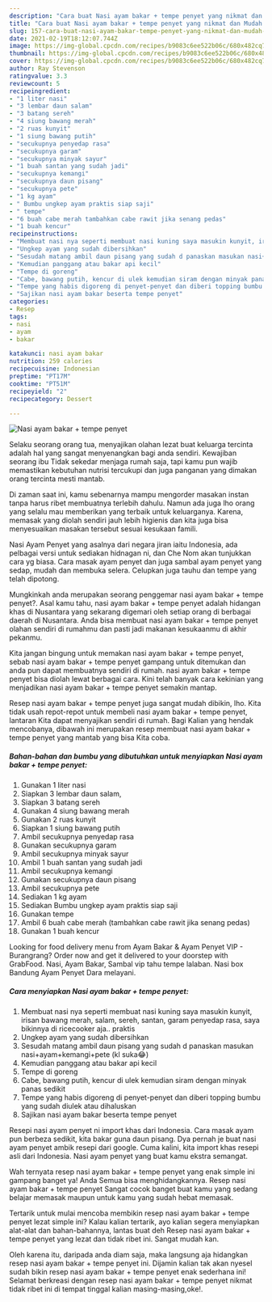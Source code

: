 ```yaml
---
description: "Cara buat Nasi ayam bakar + tempe penyet yang nikmat dan Mudah Dibuat"
title: "Cara buat Nasi ayam bakar + tempe penyet yang nikmat dan Mudah Dibuat"
slug: 157-cara-buat-nasi-ayam-bakar-tempe-penyet-yang-nikmat-dan-mudah-dibuat
date: 2021-02-19T18:12:07.744Z
image: https://img-global.cpcdn.com/recipes/b9083c6ee522b06c/680x482cq70/nasi-ayam-bakar-tempe-penyet-foto-resep-utama.jpg
thumbnail: https://img-global.cpcdn.com/recipes/b9083c6ee522b06c/680x482cq70/nasi-ayam-bakar-tempe-penyet-foto-resep-utama.jpg
cover: https://img-global.cpcdn.com/recipes/b9083c6ee522b06c/680x482cq70/nasi-ayam-bakar-tempe-penyet-foto-resep-utama.jpg
author: Ray Stevenson
ratingvalue: 3.3
reviewcount: 5
recipeingredient:
- "1 liter nasi"
- "3 lembar daun salam"
- "3 batang sereh"
- "4 siung bawang merah"
- "2 ruas kunyit"
- "1 siung bawang putih"
- "secukupnya penyedap rasa"
- "secukupnya garam"
- "secukupnya minyak sayur"
- "1 buah santan yang sudah jadi"
- "secukupnya kemangi"
- "secukupnya daun pisang"
- "secukupnya pete"
- "1 kg ayam"
- " Bumbu ungkep ayam praktis siap saji"
- " tempe"
- "6 buah cabe merah tambahkan cabe rawit jika senang pedas"
- "1 buah kencur"
recipeinstructions:
- "Membuat nasi nya seperti membuat nasi kuning saya masukin kunyit, irisan bawang merah, salam, sereh, santan, garam penyedap rasa, saya bikinnya di ricecooker aja.. praktis"
- "Ungkep ayam yang sudah dibersihkan"
- "Sesudah matang ambil daun pisang yang sudah d panaskan masukan nasi+ayam+kemangi+pete (kl suka😂)"
- "Kemudian panggang atau bakar api kecil"
- "Tempe di goreng"
- "Cabe, bawang putih, kencur di ulek kemudian siram dengan minyak panas sedikit"
- "Tempe yang habis digoreng di penyet-penyet dan diberi topping bumbu yang sudah diulek atau dihaluskan"
- "Sajikan nasi ayam bakar beserta tempe penyet"
categories:
- Resep
tags:
- nasi
- ayam
- bakar

katakunci: nasi ayam bakar 
nutrition: 259 calories
recipecuisine: Indonesian
preptime: "PT17M"
cooktime: "PT51M"
recipeyield: "2"
recipecategory: Dessert

---
```



![Nasi ayam bakar + tempe penyet](https://img-global.cpcdn.com/recipes/b9083c6ee522b06c/680x482cq70/nasi-ayam-bakar-tempe-penyet-foto-resep-utama.jpg)

Selaku seorang orang tua, menyajikan olahan lezat buat keluarga tercinta adalah hal yang sangat menyenangkan bagi anda sendiri. Kewajiban seorang ibu Tidak sekedar menjaga rumah saja, tapi kamu pun wajib memastikan kebutuhan nutrisi tercukupi dan juga panganan yang dimakan orang tercinta mesti mantab.

Di zaman  saat ini, kamu sebenarnya mampu mengorder masakan instan tanpa harus ribet membuatnya terlebih dahulu. Namun ada juga lho orang yang selalu mau memberikan yang terbaik untuk keluarganya. Karena, memasak yang diolah sendiri jauh lebih higienis dan kita juga bisa menyesuaikan masakan tersebut sesuai kesukaan famili. 

Nasi Ayam Penyet yang asalnya dari negara jiran iaitu Indonesia, ada pelbagai versi untuk sediakan hidnagan ni, dan Che Nom akan tunjukkan cara yg biasa. Cara masak ayam penyet dan juga sambal ayam penyet yang sedap, mudah dan membuka selera. Celupkan juga tauhu dan tempe yang telah dipotong.

Mungkinkah anda merupakan seorang penggemar nasi ayam bakar + tempe penyet?. Asal kamu tahu, nasi ayam bakar + tempe penyet adalah hidangan khas di Nusantara yang sekarang digemari oleh setiap orang di berbagai daerah di Nusantara. Anda bisa membuat nasi ayam bakar + tempe penyet olahan sendiri di rumahmu dan pasti jadi makanan kesukaanmu di akhir pekanmu.

Kita jangan bingung untuk memakan nasi ayam bakar + tempe penyet, sebab nasi ayam bakar + tempe penyet gampang untuk ditemukan dan anda pun dapat membuatnya sendiri di rumah. nasi ayam bakar + tempe penyet bisa diolah lewat berbagai cara. Kini telah banyak cara kekinian yang menjadikan nasi ayam bakar + tempe penyet semakin mantap.

Resep nasi ayam bakar + tempe penyet juga sangat mudah dibikin, lho. Kita tidak usah repot-repot untuk membeli nasi ayam bakar + tempe penyet, lantaran Kita dapat menyajikan sendiri di rumah. Bagi Kalian yang hendak mencobanya, dibawah ini merupakan resep membuat nasi ayam bakar + tempe penyet yang mantab yang bisa Kita coba.

<!--inarticleads1-->

##### Bahan-bahan dan bumbu yang dibutuhkan untuk menyiapkan Nasi ayam bakar + tempe penyet:

1. Gunakan 1 liter nasi
1. Siapkan 3 lembar daun salam,
1. Siapkan 3 batang sereh
1. Gunakan 4 siung bawang merah
1. Gunakan 2 ruas kunyit
1. Siapkan 1 siung bawang putih
1. Ambil secukupnya penyedap rasa
1. Gunakan secukupnya garam
1. Ambil secukupnya minyak sayur
1. Ambil 1 buah santan yang sudah jadi
1. Ambil secukupnya kemangi
1. Gunakan secukupnya daun pisang
1. Ambil secukupnya pete
1. Sediakan 1 kg ayam
1. Sediakan  Bumbu ungkep ayam praktis siap saji
1. Gunakan  tempe
1. Ambil 6 buah cabe merah (tambahkan cabe rawit jika senang pedas)
1. Gunakan 1 buah kencur


Looking for food delivery menu from Ayam Bakar &amp; Ayam Penyet VIP - Burangrang? Order now and get it delivered to your doorstep with GrabFood. Nasi, Ayam Bakar, Sambal vip tahu tempe lalaban. Nasi box Bandung Ayam Penyet Dara melayani. 

<!--inarticleads2-->

##### Cara menyiapkan Nasi ayam bakar + tempe penyet:

1. Membuat nasi nya seperti membuat nasi kuning saya masukin kunyit, irisan bawang merah, salam, sereh, santan, garam penyedap rasa, saya bikinnya di ricecooker aja.. praktis
1. Ungkep ayam yang sudah dibersihkan
1. Sesudah matang ambil daun pisang yang sudah d panaskan masukan nasi+ayam+kemangi+pete (kl suka😂)
1. Kemudian panggang atau bakar api kecil
1. Tempe di goreng
1. Cabe, bawang putih, kencur di ulek kemudian siram dengan minyak panas sedikit
1. Tempe yang habis digoreng di penyet-penyet dan diberi topping bumbu yang sudah diulek atau dihaluskan
1. Sajikan nasi ayam bakar beserta tempe penyet


Resepi nasi ayam penyet ni import khas dari Indonesia. Cara masak ayam pun berbeza sedikit, kita bakar guna daun pisang. Dya pernah je buat nasi ayam penyet ambik resepi dari google. Cuma kalini, kita import khas resepi asli dari Indonesia. Nasi ayam penyet yang buat kamu ekstra semangat. 

Wah ternyata resep nasi ayam bakar + tempe penyet yang enak simple ini gampang banget ya! Anda Semua bisa menghidangkannya. Resep nasi ayam bakar + tempe penyet Sangat cocok banget buat kamu yang sedang belajar memasak maupun untuk kamu yang sudah hebat memasak.

Tertarik untuk mulai mencoba membikin resep nasi ayam bakar + tempe penyet lezat simple ini? Kalau kalian tertarik, ayo kalian segera menyiapkan alat-alat dan bahan-bahannya, lantas buat deh Resep nasi ayam bakar + tempe penyet yang lezat dan tidak ribet ini. Sangat mudah kan. 

Oleh karena itu, daripada anda diam saja, maka langsung aja hidangkan resep nasi ayam bakar + tempe penyet ini. Dijamin kalian tak akan nyesel sudah bikin resep nasi ayam bakar + tempe penyet enak sederhana ini! Selamat berkreasi dengan resep nasi ayam bakar + tempe penyet nikmat tidak ribet ini di tempat tinggal kalian masing-masing,oke!.


